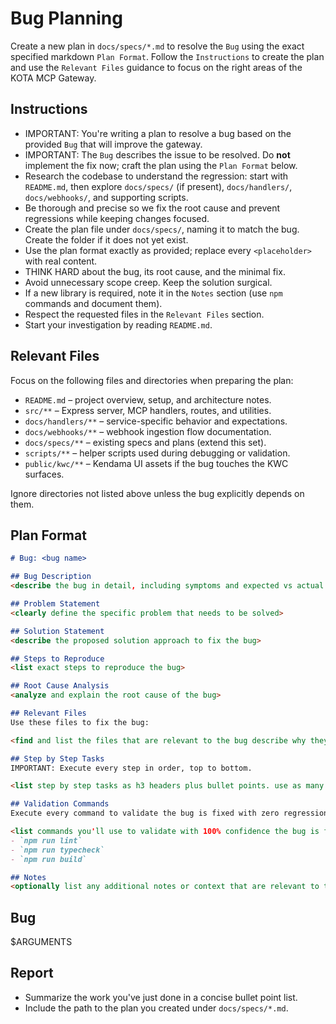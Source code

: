 # Bug Planning

Create a new plan in `docs/specs/*.md` to resolve the `Bug` using the exact specified markdown `Plan Format`. Follow the `Instructions` to create the plan and use the `Relevant Files` guidance to focus on the right areas of the KOTA MCP Gateway.

## Instructions
- IMPORTANT: You're writing a plan to resolve a bug based on the provided `Bug` that will improve the gateway.
- IMPORTANT: The `Bug` describes the issue to be resolved. Do **not** implement the fix now; craft the plan using the `Plan Format` below.
- Research the codebase to understand the regression: start with `README.md`, then explore `docs/specs/` (if present), `docs/handlers/`, `docs/webhooks/`, and supporting scripts.
- Be thorough and precise so we fix the root cause and prevent regressions while keeping changes focused.
- Create the plan file under `docs/specs/`, naming it to match the bug. Create the folder if it does not yet exist.
- Use the plan format exactly as provided; replace every `<placeholder>` with real content.
- THINK HARD about the bug, its root cause, and the minimal fix.
- Avoid unnecessary scope creep. Keep the solution surgical.
- If a new library is required, note it in the `Notes` section (use `npm` commands and document them).
- Respect the requested files in the `Relevant Files` section.
- Start your investigation by reading `README.md`.

## Relevant Files
Focus on the following files and directories when preparing the plan:
- `README.md` – project overview, setup, and architecture notes.
- `src/**` – Express server, MCP handlers, routes, and utilities.
- `docs/handlers/**` – service-specific behavior and expectations.
- `docs/webhooks/**` – webhook ingestion flow documentation.
- `docs/specs/**` – existing specs and plans (extend this set).
- `scripts/**` – helper scripts used during debugging or validation.
- `public/kwc/**` – Kendama UI assets if the bug touches the KWC surfaces.

Ignore directories not listed above unless the bug explicitly depends on them.

## Plan Format
```md
# Bug: <bug name>

## Bug Description
<describe the bug in detail, including symptoms and expected vs actual behavior>

## Problem Statement
<clearly define the specific problem that needs to be solved>

## Solution Statement
<describe the proposed solution approach to fix the bug>

## Steps to Reproduce
<list exact steps to reproduce the bug>

## Root Cause Analysis
<analyze and explain the root cause of the bug>

## Relevant Files
Use these files to fix the bug:

<find and list the files that are relevant to the bug describe why they are relevant in bullet points. If there are new files that need to be created to fix the bug, list them in an h3 'New Files' section.>

## Step by Step Tasks
IMPORTANT: Execute every step in order, top to bottom.

<list step by step tasks as h3 headers plus bullet points. use as many h3 headers as needed to fix the bug. Order matters, start with the foundational shared changes required to fix the bug then move on to the specific changes required to fix the bug. Include tests that will validate the bug is fixed with zero regressions. Your last step should be running the `Validation Commands` to validate the bug is fixed with zero regressions.>

## Validation Commands
Execute every command to validate the bug is fixed with zero regressions.

<list commands you'll use to validate with 100% confidence the bug is fixed with zero regressions. every command must execute without errors so be specific about what you want to run to validate the bug is fixed with zero regressions. Include commands to reproduce the bug before and after the fix.>
- `npm run lint`
- `npm run typecheck`
- `npm run build`

## Notes
<optionally list any additional notes or context that are relevant to the bug that will be helpful to the developer>
```

## Bug
$ARGUMENTS

## Report
- Summarize the work you've just done in a concise bullet point list.
- Include the path to the plan you created under `docs/specs/*.md`.

